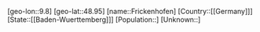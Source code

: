 ﻿---
location: [48.95,9.8]
type: City
tags:
- geo/City


SpocWebEntityId: 30272
isDeleted: false
confidential: public

---
[geo-lon::9.8]
[geo-lat::48.95]
[name::Frickenhofen]
[Country::[[Germany]]]
[State::[[Baden-Wuerttemberg]]]
[Population::]
[Unknown::]

